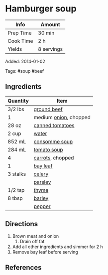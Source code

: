 # Hamburger soup

| Info      | Amount     |
| --------- | ---------- |
| Prep Time | 30 min     |
| Cook Time | 2 h        |
| Yields    | 8 servings |

Added: 2014-01-02

Tags: #soup #beef

## Ingredients

| Quantity | Item                                                  |
| -------- | ----------------------------------------------------- |
| 3/2 lbs  | [ground beef](../_ingredients/ground-beef.md)         |
| 1        | medium [onion](../_ingredients/onion.md), chopped     |
| 28 oz    | [canned tomatoes](../_ingredients/canned-tomatoes.md) |
| 2 cup    | [water](../_ingredients/water.md)                     |
| 852 mL   | [consomme soup](../_ingredients/consomme-soup.md)     |
| 284 mL   | [tomato soup](../_ingredients/tomato-soup.md)         |
| 4        | [carrots](../_ingredients/carrot.md), chopped         |
| 1        | [bay leaf](../_ingredients/bay-leaf.md)               |
| 3 stalks | [celery](../_ingredients/celery.md)                   |
|          | [parsley](../_ingredients/parsley.md)                 |
| 1/2 tsp  | [thyme](../_ingredients/thyme.md)                     |
| 8 tbsp   | [barley](../_ingredients/barley.md)                   |
|          | [pepper](../_ingredients/pepper.md)                   |

## Directions

1. Brown meat and onion
   1. Drain off fat
2. Add all other ingredients and simmer for 2 h
3. Remove bay leaf before serving

## References

[^1]: Original recipe: Nana
